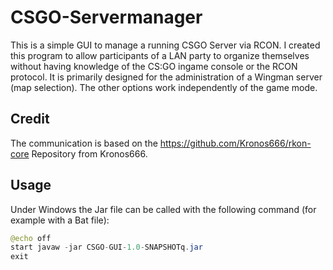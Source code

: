 # CSGO-Servermanager
This is a simple GUI to manage a running CSGO Server via RCON. I created this program to allow participants of a LAN party to organize themselves without having knowledge of the CS:GO ingame console or the RCON protocol. It is primarily designed for the administration of a Wingman server (map selection). The other options work independently of the game mode.


## Credit
The communication is based on the https://github.com/Kronos666/rkon-core Repository from Kronos666.

## Usage
Under Windows the Jar file can be called with the following command (for example with a Bat file):
```java
@echo off
start javaw -jar CSGO-GUI-1.0-SNAPSHOTq.jar
exit
```
